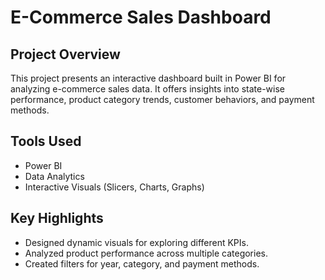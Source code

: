# E-Commerce Sales Dashboard

## Project Overview
This project presents an interactive dashboard built in Power BI for analyzing e-commerce sales data. It offers insights into state-wise performance, product category trends, customer behaviors, and payment methods.

## Tools Used
- Power BI
- Data Analytics
- Interactive Visuals (Slicers, Charts, Graphs)

## Key Highlights
- Designed dynamic visuals for exploring different KPIs.
- Analyzed product performance across multiple categories.
- Created filters for year, category, and payment methods.
